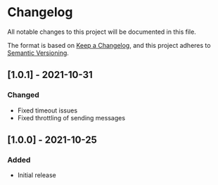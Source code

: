 # Changelog
All notable changes to this project will be documented in this file.

The format is based on [Keep a Changelog](https://keepachangelog.com/en/1.0.0/),
and this project adheres to [Semantic Versioning](https://semver.org/spec/v2.0.0.html).

## [1.0.1] - 2021-10-31
### Changed
- Fixed timeout issues
- Fixed throttling of sending messages

## [1.0.0] - 2021-10-25
### Added
- Initial release
